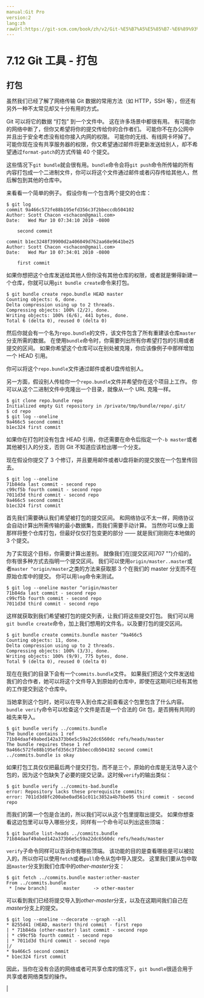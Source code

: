 ```yaml
---
manual:Git Pro
version:2
lang:zh
rawUrl:https://git-scm.com/book/zh/v2/Git-%E5%B7%A5%E5%85%B7-%E6%89%93%E5%8C%85
---
```



# 7.12 Git 工具 - 打包

## 打包<a name="r_bundling"></a>


虽然我们已经了解了网络传输 Git 数据的常用方法（如 HTTP，SSH 等），但还有另外一种不太常见却又十分有用的方式。




Git 可以将它的数据 “打包” 到一个文件中。 这在许多场景中都很有用。 有可能你的网络中断了，但你又希望将你的提交传给你的合作者们。 可能你不在办公网中并且出于安全考虑没有给你接入内网的权限。 可能你的无线、有线网卡坏掉了。 可能你现在没有共享服务器的权限，你又希望通过邮件将更新发送给别人，却不希望通过`format-patch`的方式传输 40 个提交。




这些情况下`git bundle`就会很有用。`bundle`命令会将`git push`命令所传输的所有内容打包成一个二进制文件，你可以将这个文件通过邮件或者闪存传给其他人，然后解包到其他的仓库中。




来看看一个简单的例子。 假设你有一个包含两个提交的仓库：



```
$ git log
commit 9a466c572fe88b195efd356c3f2bbeccdb504102
Author: Scott Chacon <schacon@gmail.com>
Date:   Wed Mar 10 07:34:10 2010 -0800

    second commit

commit b1ec3248f39900d2a406049d762aa68e9641be25
Author: Scott Chacon <schacon@gmail.com>
Date:   Wed Mar 10 07:34:01 2010 -0800

    first commit
```




如果你想把这个仓库发送给其他人但你没有其他仓库的权限，或者就是懒得新建一个仓库，你就可以用`git bundle create`命令来打包。



```
$ git bundle create repo.bundle HEAD master
Counting objects: 6, done.
Delta compression using up to 2 threads.
Compressing objects: 100% (2/2), done.
Writing objects: 100% (6/6), 441 bytes, done.
Total 6 (delta 0), reused 0 (delta 0)
```




然后你就会有一个名为`repo.bundle`的文件，该文件包含了所有重建该仓库`master`分支所需的数据。 在使用`bundle`命令时，你需要列出所有你希望打包的引用或者提交的区间。 如果你希望这个仓库可以在别处被克隆，你应该像例子中那样增加一个 HEAD 引用。




你可以将这个`repo.bundle`文件通过邮件或者U盘传给别人。




另一方面，假设别人传给你一个`repo.bundle`文件并希望你在这个项目上工作。 你可以从这个二进制文件中克隆出一个目录，就像从一个 URL 克隆一样。



```
$ git clone repo.bundle repo
Initialized empty Git repository in /private/tmp/bundle/repo/.git/
$ cd repo
$ git log --oneline
9a466c5 second commit
b1ec324 first commit
```




如果你在打包时没有包含 HEAD 引用，你还需要在命令后指定一个`-b master`或者其他被引入的分支，否则 Git 不知道应该检出哪一个分支。




现在假设你提交了 3 个修订，并且要用邮件或者U盘将新的提交放在一个包里传回去。



```
$ git log --oneline
71b84da last commit - second repo
c99cf5b fourth commit - second repo
7011d3d third commit - second repo
9a466c5 second commit
b1ec324 first commit
```




首先我们需要确认我们希望被打包的提交区间。 和网络协议不太一样，网络协议会自动计算出所需传输的最小数据集，而我们需要手动计算。 当然你可以像上面那样将整个仓库打包，但最好仅仅打包变更的部分 —— 就是我们刚刚在本地做的 3 个提交。




为了实现这个目标，你需要计算出差别。 就像我们在[提交区间]707 "")介绍的，你有很多种方式去指明一个提交区间。 我们可以使用`origin/master..master`或者`master ^origin/master`之类的方法来获取那 3 个在我们的 master 分支而不在原始仓库中的提交。 你可以用`log`命令来测试。



```
$ git log --oneline master ^origin/master
71b84da last commit - second repo
c99cf5b fourth commit - second repo
7011d3d third commit - second repo
```




这样就获取到我们希望被打包的提交列表，让我们将这些提交打包。 我们可以用`git bundle create`命令，加上我们想用的文件名，以及要打包的提交区间。



```
$ git bundle create commits.bundle master ^9a466c5
Counting objects: 11, done.
Delta compression using up to 2 threads.
Compressing objects: 100% (3/3), done.
Writing objects: 100% (9/9), 775 bytes, done.
Total 9 (delta 0), reused 0 (delta 0)
```




现在在我们的目录下会有一个`commits.bundle`文件。 如果我们把这个文件发送给我们的合作者，她可以将这个文件导入到原始的仓库中，即使在这期间已经有其他的工作提交到这个仓库中。




当她拿到这个包时，她可以在导入到仓库之前查看这个包里包含了什么内容。`bundle verify`命令可以检查这个文件是否是一个合法的 Git 包，是否拥有共同的祖先来导入。



```
$ git bundle verify ../commits.bundle
The bundle contains 1 ref
71b84daaf49abed142a373b6e5c59a22dc6560dc refs/heads/master
The bundle requires these 1 ref
9a466c572fe88b195efd356c3f2bbeccdb504102 second commit
../commits.bundle is okay
```




如果打包工具仅仅把最后两个提交打包，而不是三个，原始的仓库是无法导入这个包的，因为这个包缺失了必要的提交记录。这时候`verify`的输出类似：



```
$ git bundle verify ../commits-bad.bundle
error: Repository lacks these prerequisite commits:
error: 7011d3d8fc200abe0ad561c011c3852a4b7bbe95 third commit - second repo
```




而我们的第一个包是合法的，所以我们可以从这个包里提取出提交。 如果你想查看这边包里可以导入哪些分支，同样有一个命令可以列出这些顶端：



```
$ git bundle list-heads ../commits.bundle
71b84daaf49abed142a373b6e5c59a22dc6560dc refs/heads/master
```




`verify`子命令同样可以告诉你有哪些顶端。 该功能的目的是查看哪些是可以被拉入的，所以你可以使用`fetch`或者`pull`命令从包中导入提交。 这里我们要从包中取出`master`分支到我们仓库中的*other-master*分支：



```
$ git fetch ../commits.bundle master:other-master
From ../commits.bundle
 * [new branch]      master     -> other-master
```




可以看到我们已经将提交导入到*other-master*分支，以及在这期间我们自己在*master*分支上的提交。



```
$ git log --oneline --decorate --graph --all
* 8255d41 (HEAD, master) third commit - first repo
| * 71b84da (other-master) last commit - second repo
| * c99cf5b fourth commit - second repo
| * 7011d3d third commit - second repo
|/
* 9a466c5 second commit
* b1ec324 first commit
```




因此，当你在没有合适的网络或者可共享仓库的情况下，`git bundle`很适合用于共享或者网络类型的操作。


|


